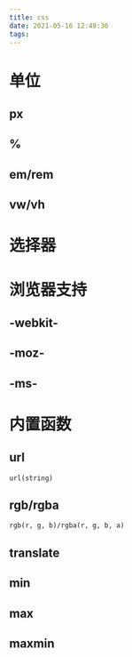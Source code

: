 ```yaml
---
title: css
date: 2021-05-16 12:49:36
tags:
---
```


# 单位

## px

## %

## em/rem

## vw/vh

# 选择器



# 浏览器支持

## -webkit-

## -moz-

## -ms-



# 内置函数

## url

`url(string)`

## rgb/rgba

`rgb(r, g, b)/rgba(r, g, b, a)`

## translate

## min

## max

## maxmin

